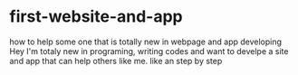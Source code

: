 # first-website-and-app
how to help some one that is totally new in webpage and app developing 
Hey I'm totaly new in programing, writing codes and want to develpe a site and app that can help others like me. like an step by step 

